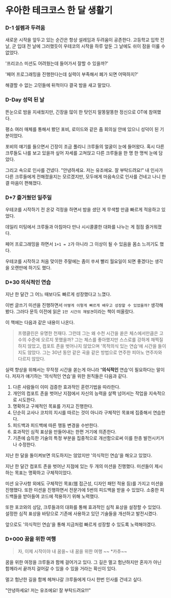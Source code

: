 # 우아한 테크코스 한 달 생활기

### D-1 설렘과 두려움

새로운 시작을 앞두고 있는 순간은 항상 설레임과 두려움이 공존한다. 고등학교 입학 전 날, 군 입대 전 날에 그러했듯이 우테코의 시작을 하루 앞둔 그 날에도 쉬이 잠을 이룰 수 없었다.

'프리코스 미션도 어려웠는데 들어가서 잘할 수 있을까?'

'페어 프로그래밍을 진행한다는데 실력이 부족해서 폐가 되면 어떡하지?'

해결할 수 없는 고민들에 뒤척이다 결국 밤을 새고 말았다.

### D-Day 성덕 된 날

뜬눈으로 밤을 지새웠지만, 긴장을 많이 한 탓인지 말똥말똥한 정신으로 OT에 참여했다.

평소 여러 매체를 통해서 봤던 포비, 로이드와 같은 줌 회의실 안에 있으니 성덕이 된 기분이었다.

포비의 얘기를 들으면서 긴장이 조금 풀리니 크루들의 얼굴이 눈에 들어왔다. 혹시 다른 크루들도 나를 보고 있을까 싶어 자세를 고쳐앉고 다른 크루들을 한 명 한 명씩 눈에 담았다.

그리고 속으로 인사를 건넸다. "안녕하세요. 저는 유조에요. 잘 부탁드려요!" 내 인사가 다른 크루들에게 전해졌을지는 모르겠지만, 모두에게 마음속으로 인사를 건네고 나니 한결 마음이 편해졌다.

### D+7 즐거웠던 일주일

우테코를 시작하기 전 온갖 걱정을 하면서 밤을 샜던 게 무색할 만큼 빠르게 적응하고 있었다.

데일리 미팅에서 크루들과 아침마다 만나 시시콜콜한 대화를 나누는 게 점점 즐거워졌다.

페어 프로그래밍을 하면서 `1+1 = 2`가 아니라 그 이상이 될 수 있음을 몸소 느끼기도 했다.

우테코를 시작하고 처음 맞이한 주말에는 좀이 쑤셔 빨리 월요일이 되면 좋겠다는 생각을 오랜만에 하기도 했다.

### D+30 의식적인 연습

지난 한 달간 그 어느 때보다도 빠르게 성장했다고 느꼈다.

이번 글쓰기 미션을 진행하면서 `어떻게 이렇게 빠르게 배우고 성장할 수 있었을까?` 생각해봤다. 그러다 문득 이전에 읽은 `1만 시간의 재발견`이라는 책이 떠올랐다.

이 책에는 다음과 같은 내용이 나온다.

> 프랭클린은 유명한 천재다. 그런데 그는 왜 수천 시간을 쏟은 체스에서만큼은 고수의 수준에 오르지 못했을까? 그는 체스를 좋아했지만 스스로를 강하게 채찍질하지 않았고, 컴포트 존을 벗어나지 않았으며 '목적의식 있는 연습'에 시간을 들이지도 않았다. 그는 30년 동안 같은 곡을 같은 방법으로 연주한 피아노 연주자와 다르지 않았다.

실력 향상을 위해서는 무작정 시간을 쏟는게 아니라 **'의식적인** 연습'이 필요하다는 말이다.  저자가 얘기하는 '의식적인 연습'을 위한 원칙들은 다음과 같다.

1. 다른 사람들이 이미 검증한 효과적인 훈련기법을 따라한다.
2. 개인의 컴포트 존을 벗어난 지점에서 자신의 능력을 살짝 넘어서는 작업을 지속적으로 시도한다.
3. 명확하고 구체적인 목표를 가지고 진행한다.
4. 단순히 교사나 코치의 지시를 따르는 것이 아니라 구체적인 목표에 집중해서 연습한다.
5. 피드백과 피드백에 따른 행동 변경을 수반한다.
6. 효과적인 심적 표상을 만들어내는 한편 거기에 의존한다.
7. 기존에 습득한 기술의 특정 부분을 집중적으로 개선함으로써 이를 한층 발전시키거나 수정한다.

지난 한 달을 돌이켜보면 의도하지는 않았지만 '의식적인 연습'을 해오고 있었다.

지난 한 달간 컴포트 존을 벗어난 지점에 있는 두 개의 미션을 진행했다. 미션들이 제시하는 목표는 명확하고 구체적이었다.

미션 요구사항 외에도 구체적인 목표(웹 접근성, 디자인 패턴 적용 등)를 가지고 미션을 진행했다. 또한 미션을 진행하면서 전문가에 5번의 피드백을 받을 수 있었다. 소중한 피드백들을 받아들여 코드에 적용하기 위해 노력했다.

또한 포코와의 상담, 크루들과의 대화를 통해 효과적인 심적 표상을 설정할 수 있었다. 설정한 심적 표상을 바탕으로 기존에 사용하고 있던 기술들을 개선하고 발전시켰다.

앞으로도 '의식적인 연습'을 통해 지금처럼 빠르게 성장할 수 있도록 노력해야겠다.

### D+000 꿈을 위한 여행

> 자, 이제 시작이야 내 꿈을~ 내 꿈을 위한 여행 ~~ *카츄~~

꿈을 위한 여정을 크루들과 함께 걸어가고 있다. 그 길은 멀고 험난하지만 혼자가 아닌 함께라서 끝까지 걸어갈 수 있을 수 있을 거라는 확신이 있다.

멀고 험난한 길을 함께 헤쳐나갈 크루들에게 다시 한번 인사를 건네고 싶다.

"안녕하세요! 저는 유조에요! 잘 부탁드려요!!!"

